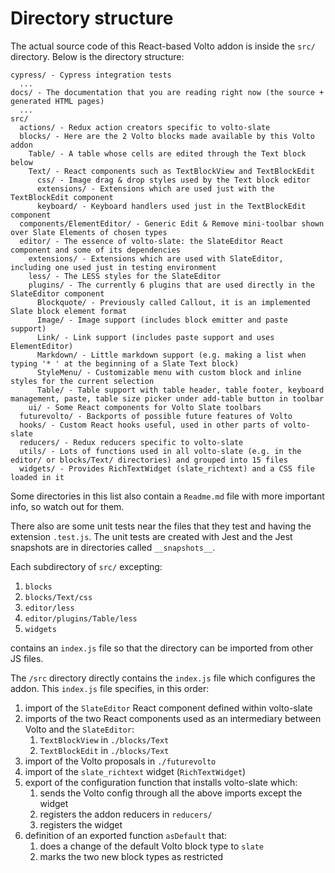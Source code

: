 # Directory structure

The actual source code of this React-based Volto addon is inside the `src/` directory. Below is the directory structure:

```
cypress/ - Cypress integration tests
  ...
docs/ - The documentation that you are reading right now (the source + generated HTML pages)
  ...
src/
  actions/ - Redux action creators specific to volto-slate
  blocks/ - Here are the 2 Volto blocks made available by this Volto addon
    Table/ - A table whose cells are edited through the Text block below
    Text/ - React components such as TextBlockView and TextBlockEdit
      css/ - Image drag & drop styles used by the Text block editor
      extensions/ - Extensions which are used just with the TextBlockEdit component
      keyboard/ - Keyboard handlers used just in the TextBlockEdit component
  components/ElementEditor/ - Generic Edit & Remove mini-toolbar shown over Slate Elements of chosen types
  editor/ - The essence of volto-slate: the SlateEditor React component and some of its dependencies
    extensions/ - Extensions which are used with SlateEditor, including one used just in testing environment
    less/ - The LESS styles for the SlateEditor
    plugins/ - The currently 6 plugins that are used directly in the SlateEditor component
      Blockquote/ - Previously called Callout, it is an implemented Slate block element format
      Image/ - Image support (includes block emitter and paste support)
      Link/ - Link support (includes paste support and uses ElementEditor)
      Markdown/ - Little markdown support (e.g. making a list when typing '* ' at the beginning of a Slate Text block)
      StyleMenu/ - Customizable menu with custom block and inline styles for the current selection
      Table/ - Table support with table header, table footer, keyboard management, paste, table size picker under add-table button in toolbar
    ui/ - Some React components for Volto Slate toolbars
  futurevolto/ - Backports of possible future features of Volto
  hooks/ - Custom React hooks useful, used in other parts of volto-slate
  reducers/ - Redux reducers specific to volto-slate
  utils/ - Lots of functions used in all volto-slate (e.g. in the editor/ or blocks/Text/ directories) and grouped into 15 files
  widgets/ - Provides RichTextWidget (slate_richtext) and a CSS file loaded in it
```

Some directories in this list also contain a `Readme.md` file with more important info, so watch out for them.

There also are some unit tests near the files that they test and having the extension `.test.js`. The unit tests are created with Jest and the Jest snapshots are in directories called `__snapshots__`.

Each subdirectory of `src/` excepting:

1. `blocks`
2. `blocks/Text/css`
3. `editor/less`
4. `editor/plugins/Table/less`
5. `widgets`

contains an `index.js` file so that the directory can be imported from other JS files.

The `/src` directory directly contains the `index.js` file which configures the addon. This `index.js` file specifies, in this order:

1. import of the `SlateEditor` React component defined within volto-slate
2. imports of the two React components used as an intermediary between Volto and the `SlateEditor`:
    1. `TextBlockView` in `./blocks/Text`
    2. `TextBlockEdit` in `./blocks/Text`
3. import of the Volto proposals in `./futurevolto`
4. import of the `slate_richtext` widget (`RichTextWidget`)
5. export of the configuration function that installs volto-slate which:
   1. sends the Volto config through all the above imports except the widget
   2. registers the addon reducers in `reducers/`
   3. registers the widget
6. definition of an exported function `asDefault` that:
    1. does a change of the default Volto block type to `slate`
    2. marks the two new block types as restricted
